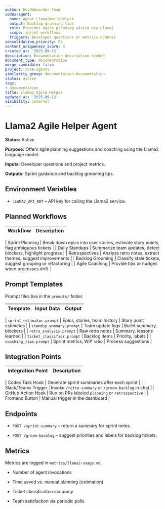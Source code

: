 ```yaml
---
author: DevOnboarder Team
codex-agent:
  name: Agent.Llama2AgileHelper
  output: Backlog grooming tips
  role: Provides agile planning advice via Llama2
  scope: sprint workflows
  triggers: Developer questions or metrics updates
consolidation_priority: P3
content_uniqueness_score: 4
created_at: '2025-09-12'
description: Documentation description needed
document_type: documentation
merge_candidate: false
project: core-agents
similarity_group: documentation-documentation
status: active
tags:
- documentation
title: Llama2 Agile Helper
updated_at: '2025-09-12'
visibility: internal
---
```


# Llama2 Agile Helper Agent

**Status:** Active.

**Purpose:** Offers agile planning suggestions and coaching using the Llama2 language model.

**Inputs:** Developer questions and project metrics.

**Outputs:** Sprint guidance and backlog grooming tips.

## Environment Variables

- `LLAMA2_API_KEY` – API key for calling the Llama2 service.

## Planned Workflows

| Workflow         | Description                                                                       |
| ---------------- | --------------------------------------------------------------------------------- |

| Sprint Planning  | Break down epics into user stories, estimate story points, flag ambiguous tickets |
| Daily Standups   | Summarize team updates, detect blockers, highlight progress                       |
| Retrospectives   | Analyze retro notes, extract themes, suggest improvements                         |
| Backlog Grooming | Classify stale tickets, suggest grouping or refactoring                           |
| Agile Coaching   | Provide tips or nudges when processes drift                                       |

## Prompt Templates

Prompt files live in the `prompts/` folder.

| Template                   | Input Data                   | Output                   |
| -------------------------- | ---------------------------- | ------------------------ |

| `sprint_estimator.prompt`  | Epics, stories, team history | Story point estimates    |
| `standup_summary.prompt`   | Team update logs             | Bullet summary, blockers |
| `retro_analysis.prompt`    | Raw retro notes              | Summary, lessons learned |
| `ticket_classifier.prompt` | Backlog items                | Priority, labels         |
| `coaching_tips.prompt`     | Sprint metrics, WIP ratio    | Process suggestions      |

## Integration Points

| Integration Point   | Description                                         |
| ------------------- | --------------------------------------------------- |

| Codex Task Hook     | Generate sprint summaries after each sprint         |
| Slack/Teams Trigger | Invoke `/retro-summary` or `/groom-backlog` in chat |
| GitHub Action Hook  | Run on PRs labeled `planning` or `retrospective`    |
| Frontend Button     | Manual trigger in the dashboard                     |

## Endpoints

- `POST /sprint-summary` – return a summary for sprint notes.

- `POST /groom-backlog` – suggest priorities and labels for backlog tickets.

## Metrics

Metrics are logged in `metrics/llama2-usage.md`.

- Number of agent invocations

- Time saved vs. manual planning (estimation)

- Ticket classification accuracy

- Team satisfaction via periodic polls
